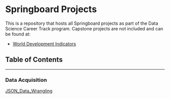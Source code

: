 # Springboard Projects
This is a repository that hosts all Springboard projects as part of the Data Science Career Track program.
Capstone projects are not included and can be found at:
- [World Development Indicators](https://github.com/dametreusv/world_development_indicators)


## Table of Contents
---------------------------

### Data Acquisition
[JSON_Data_Wrangling](https://github.com/dametreusv/Springboard/tree/master/json_data_wrangling)
